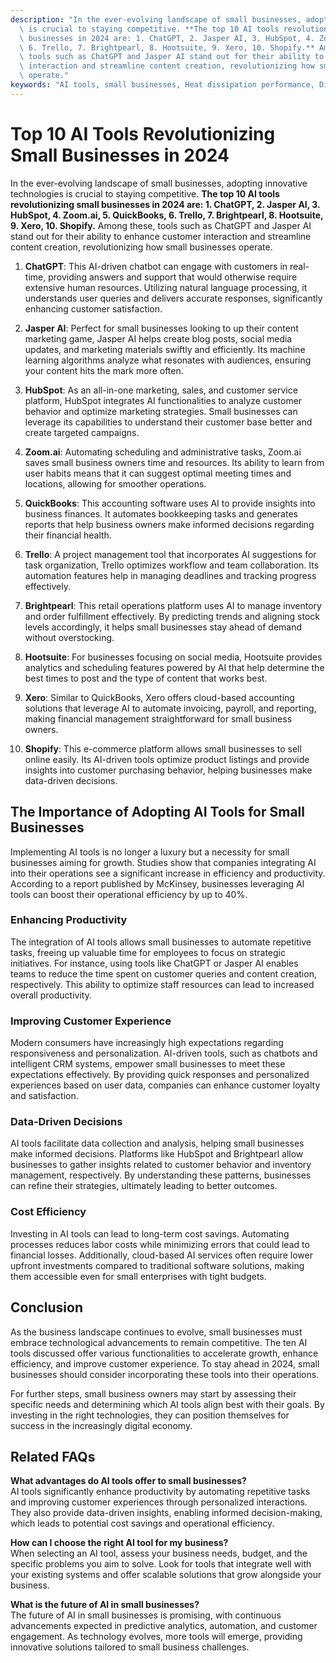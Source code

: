 ```yaml
---
description: "In the ever-evolving landscape of small businesses, adopting innovative technologies\
  \ is crucial to staying competitive. **The top 10 AI tools revolutionizing small\
  \ businesses in 2024 are: 1. ChatGPT, 2. Jasper AI, 3. HubSpot, 4. Zoom.ai, 5. QuickBooks,\
  \ 6. Trello, 7. Brightpearl, 8. Hootsuite, 9. Xero, 10. Shopify.** Among these,\
  \ tools such as ChatGPT and Jasper AI stand out for their ability to enhance customer\
  \ interaction and streamline content creation, revolutionizing how small businesses\
  \ operate."
keywords: "AI tools, small businesses, Heat dissipation performance, Die casting process"
---
```

# Top 10 AI Tools Revolutionizing Small Businesses in 2024

In the ever-evolving landscape of small businesses, adopting innovative technologies is crucial to staying competitive. **The top 10 AI tools revolutionizing small businesses in 2024 are: 1. ChatGPT, 2. Jasper AI, 3. HubSpot, 4. Zoom.ai, 5. QuickBooks, 6. Trello, 7. Brightpearl, 8. Hootsuite, 9. Xero, 10. Shopify.** Among these, tools such as ChatGPT and Jasper AI stand out for their ability to enhance customer interaction and streamline content creation, revolutionizing how small businesses operate.

1. **ChatGPT**: This AI-driven chatbot can engage with customers in real-time, providing answers and support that would otherwise require extensive human resources. Utilizing natural language processing, it understands user queries and delivers accurate responses, significantly enhancing customer satisfaction.

2. **Jasper AI**: Perfect for small businesses looking to up their content marketing game, Jasper AI helps create blog posts, social media updates, and marketing materials swiftly and efficiently. Its machine learning algorithms analyze what resonates with audiences, ensuring your content hits the mark more often.

3. **HubSpot**: As an all-in-one marketing, sales, and customer service platform, HubSpot integrates AI functionalities to analyze customer behavior and optimize marketing strategies. Small businesses can leverage its capabilities to understand their customer base better and create targeted campaigns.

4. **Zoom.ai**: Automating scheduling and administrative tasks, Zoom.ai saves small business owners time and resources. Its ability to learn from user habits means that it can suggest optimal meeting times and locations, allowing for smoother operations.

5. **QuickBooks**: This accounting software uses AI to provide insights into business finances. It automates bookkeeping tasks and generates reports that help business owners make informed decisions regarding their financial health.

6. **Trello**: A project management tool that incorporates AI suggestions for task organization, Trello optimizes workflow and team collaboration. Its automation features help in managing deadlines and tracking progress effectively.

7. **Brightpearl**: This retail operations platform uses AI to manage inventory and order fulfillment effectively. By predicting trends and aligning stock levels accordingly, it helps small businesses stay ahead of demand without overstocking.

8. **Hootsuite**: For businesses focusing on social media, Hootsuite provides analytics and scheduling features powered by AI that help determine the best times to post and the type of content that works best.

9. **Xero**: Similar to QuickBooks, Xero offers cloud-based accounting solutions that leverage AI to automate invoicing, payroll, and reporting, making financial management straightforward for small business owners.

10. **Shopify**: This e-commerce platform allows small businesses to sell online easily. Its AI-driven tools optimize product listings and provide insights into customer purchasing behavior, helping businesses make data-driven decisions.

## The Importance of Adopting AI Tools for Small Businesses

Implementing AI tools is no longer a luxury but a necessity for small businesses aiming for growth. Studies show that companies integrating AI into their operations see a significant increase in efficiency and productivity. According to a report published by McKinsey, businesses leveraging AI tools can boost their operational efficiency by up to 40%.

### Enhancing Productivity

The integration of AI tools allows small businesses to automate repetitive tasks, freeing up valuable time for employees to focus on strategic initiatives. For instance, using tools like ChatGPT or Jasper AI enables teams to reduce the time spent on customer queries and content creation, respectively. This ability to optimize staff resources can lead to increased overall productivity.

### Improving Customer Experience

Modern consumers have increasingly high expectations regarding responsiveness and personalization. AI-driven tools, such as chatbots and intelligent CRM systems, empower small businesses to meet these expectations effectively. By providing quick responses and personalized experiences based on user data, companies can enhance customer loyalty and satisfaction.

### Data-Driven Decisions

AI tools facilitate data collection and analysis, helping small businesses make informed decisions. Platforms like HubSpot and Brightpearl allow businesses to gather insights related to customer behavior and inventory management, respectively. By understanding these patterns, businesses can refine their strategies, ultimately leading to better outcomes.

### Cost Efficiency

Investing in AI tools can lead to long-term cost savings. Automating processes reduces labor costs while minimizing errors that could lead to financial losses. Additionally, cloud-based AI services often require lower upfront investments compared to traditional software solutions, making them accessible even for small enterprises with tight budgets.

## Conclusion

As the business landscape continues to evolve, small businesses must embrace technological advancements to remain competitive. The ten AI tools discussed offer various functionalities to accelerate growth, enhance efficiency, and improve customer experience. To stay ahead in 2024, small businesses should consider incorporating these tools into their operations.

For further steps, small business owners may start by assessing their specific needs and determining which AI tools align best with their goals. By investing in the right technologies, they can position themselves for success in the increasingly digital economy.

## Related FAQs

**What advantages do AI tools offer to small businesses?**  
AI tools significantly enhance productivity by automating repetitive tasks and improving customer experiences through personalized interactions. They also provide data-driven insights, enabling informed decision-making, which leads to potential cost savings and operational efficiency.

**How can I choose the right AI tool for my business?**  
When selecting an AI tool, assess your business needs, budget, and the specific problems you aim to solve. Look for tools that integrate well with your existing systems and offer scalable solutions that grow alongside your business.

**What is the future of AI in small businesses?**  
The future of AI in small businesses is promising, with continuous advancements expected in predictive analytics, automation, and customer engagement. As technology evolves, more tools will emerge, providing innovative solutions tailored to small business challenges.
